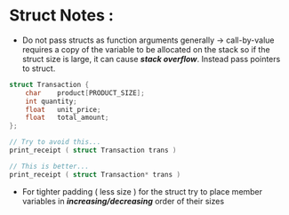 # Struct Notes :

- Do not pass structs as function arguments generally -> call-by-value requires a copy of the variable to be allocated on the stack so if the struct size is large, it can cause **_stack overflow_**. Instead pass pointers to struct.

```C
struct Transaction {
	char	product[PRODUCT_SIZE];
	int	quantity;
	float	unit_price;
	float	total_amount;
};

// Try to avoid this...
print_receipt ( struct Transaction trans )

// This is better...
print_receipt ( struct Transaction* trans )

```
- For tighter padding ( less size ) for the struct try to place member variables in **_increasing/decreasing_** order of their sizes
